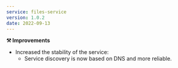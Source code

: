 ```yaml
---
service: files-service
version: 1.0.2
date: 2022-09-13
---
```


**⚒️ Improvements**
- Increased the stability of the service:
  - Service discovery is now based on DNS and more reliable.